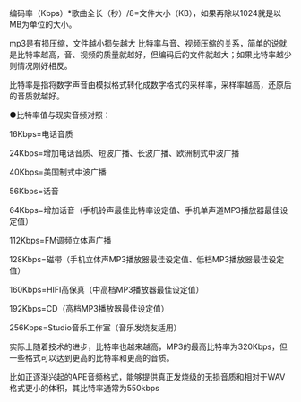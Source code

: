编码率（Kbps）*歌曲全长（秒）/8=文件大小（KB），如果再除以1024就是以MB为单位的大小。

mp3是有损压缩，文件越小损失越大 比特率与音、视频压缩的关系，简单的说就是比特率越高，音、视频的质量就越好，但编码后的文件就越大；如果比特率越少则情况刚好相反。

比特率是指将数字声音由模拟格式转化成数字格式的采样率，采样率越高，还原后的音质就越好。

●比特率值与现实音频对照：

16Kbps=电话音质

24Kbps=增加电话音质、短波广播、长波广播、欧洲制式中波广播

40Kbps=美国制式中波广播

56Kbps=话音

64Kbps=增加话音（手机铃声最佳比特率设定值、手机单声道MP3播放器最佳设定值）

112Kbps=FM调频立体声广播

128Kbps=磁带（手机立体声MP3播放器最佳设定值、低档MP3播放器最佳设定值）

160Kbps=HIFI高保真（中高档MP3播放器最佳设定值）

192Kbps=CD（高档MP3播放器最佳设定值）

256Kbps=Studio音乐工作室（音乐发烧友适用）

实际上随着技术的进步，比特率也越来越高，MP3的最高比特率为320Kbps，但一些格式可以达到更高的比特率和更高的音质。

比如正逐渐兴起的APE音频格式，能够提供真正发烧级的无损音质和相对于WAV格式更小的体积，其比特率通常为550kbps
